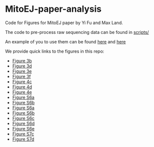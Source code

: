 # MitoEJ-paper-analysis
Code for Figures for MitoEJ paper by Yi Fu and Max Land.

The code to pre-process raw sequencing data can be found in [scripts/](scripts/)

An example of you to use them can be found [here](notebooks/GlucoseGalactoseExp/GlucoseGalactoseExp_process_mito_fragments.ipynb) and [here](notebooks/8HetClonesHashtagMix/8HetClonesHashtagMix_process_mito_fragments.ipynb)

We provide quick links to the figures in this repo:
- [Figure 3b](notebooks/GlucoseGalactoseExp/GlucoseGalactoseExp_processing_to_adata.ipynb)
- [Figure 3d](notebooks/GlucoseGalactoseExp/GlucoseGalactoseExp_processing_to_adata.ipynb)
- [Figure 3e](notebooks/GlucoseGalactoseExp/GlucoseGalactoseExp_processing_to_adata.ipynb)
- [Figure 3f](notebooks/GlucoseGalactoseExp/GlucoseGalactoseExp_analysis.ipynb)
- [Figure 4c](notebooks/GlucoseGalactoseExp/GlucoseGalactoseExp_analysis.ipynb)
- [Figure 4d](notebooks/GlucoseGalactoseExp/GlucoseGalactoseExp_analysis.ipynb)
- [Figure 4e](notebooks/GlucoseGalactoseExp/GlucoseGalactoseExp_analysis.ipynb)
- [Figure S6a](notebooks/8HetClonesHashtagMix/8HetClonesHashtagMix_analysis.ipynb)
- [Figure S6b](notebooks/8HetClonesHashtagMix/8HetClonesHashtagMix_analysis.ipynb)
- [Figure S6a](notebooks/GlucoseGalactoseExp/GlucoseGalactoseExp_processing_to_adata.ipynb)
- [Figure S6b](notebooks/GlucoseGalactoseExp/GlucoseGalactoseExp_processing_to_adata.ipynb)
- [Figure S6c](notebooks/GlucoseGalactoseExp/GlucoseGalactoseExp_processing_to_adata.ipynb)
- [Figure S6d](notebooks/GlucoseGalactoseExp/GlucoseGalactoseExp_analysis.ipynb)
- [Figure S6e](notebooks/GlucoseGalactoseExp/GlucoseGalactoseExp_analysis.ipynb)
- [Figure S7c](notebooks/GlucoseGalactoseExp/GlucoseGalactoseExp_analysis.ipynb)
- [Figure S7d](notebooks/GlucoseGalactoseExp/GlucoseGalactoseExp_analysis.ipynb)
